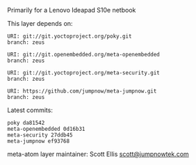 Primarily for a Lenovo Ideapad S10e netbook

This layer depends on:

    URI: git://git.yoctoproject.org/poky.git
    branch: zeus

    URI: git://git.openembedded.org/meta-openembedded
    branch: zeus

    URI: git://git.yoctoproject.org/meta-security.git
    branch: zeus

    URI: https://github.com/jumpnow/meta-jumpnow.git
    branch: zeus


Latest commits:

    poky da81542
    meta-openembedded 0d16b31
    meta-security 27ddb45
    meta-jumpnow ef93768


meta-atom layer maintainer: Scott Ellis <scott@jumpnowtek.com>

